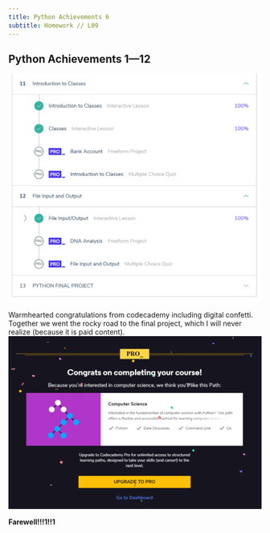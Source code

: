 ```yaml
---
title: Python Achievements 6
subtitle: Homework // L09
---
```


## Python Achievements 1—12


<img src="/img/python_11+12.png"/>

Warmhearted congratulations from codecademy including digital confetti. Together we went the rocky road to the final project, which I will never realize (because it is paid content).
<img src="/img/completed_python_cropped.png"/>

<b>Farewell!!!1!!1</b>
